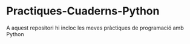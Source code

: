 # Practiques-Cuaderns-Python
A aquest repositori hi incloc les meves pràctiques de programació amb Python 
